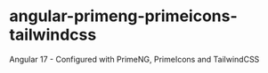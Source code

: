 # angular-primeng-primeicons-tailwindcss
Angular 17 - Configured with PrimeNG, PrimeIcons and TailwindCSS
